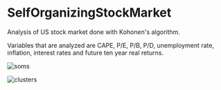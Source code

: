 # SelfOrganizingStockMarket
Analysis of US stock market done with Kohonen's algorithm.

Variables that are analyzed are CAPE, P/E, P/B, P/D, unemployment rate, inflation, interest rates and future ten year real returns.

![soms](https://github.com/KaroRonty/SelfOrganizingStockMarket/blob/master/soms.png)

![clusters](https://github.com/KaroRonty/SelfOrganizingStockMarket/blob/master/clusters_commented.png)
